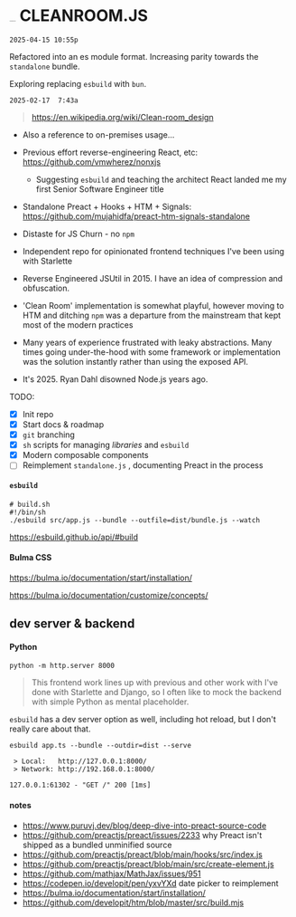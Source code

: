 

# <img src="/Users/mvm/Desktop/LABEL CONCEPT/cleanroom/cleanroom_guy.svg" alt="cleanroom_guy " style="zoom:5%;" />   CLEANROOM.JS 

`2025-04-15 10:55p `

Refactored into an es module format. Increasing parity towards the `standalone` bundle. 

Exploring replacing `esbuild` with `bun`.

 



`2025-02-17  7:43a`

> https://en.wikipedia.org/wiki/Clean-room_design

- Also a reference to on-premises usage...

- Previous effort reverse-engineering React, etc: https://github.com/vmwherez/nonxjs

  - Suggesting `esbuild` and teaching the architect React landed me my first Senior Software Engineer title

- Standalone Preact + Hooks + HTM + Signals: https://github.com/mujahidfa/preact-htm-signals-standalone

- Distaste for JS Churn - no `npm`

- Independent repo for opinionated frontend techniques I've been using with Starlette

- Reverse Engineered JSUtil in 2015. I have an idea of compression and obfuscation.

- 'Clean Room' implementation is somewhat playful, however moving to HTM and ditching `npm` was a departure from the mainstream that kept most of the modern practices

- Many years of experience frustrated with leaky abstractions. Many times going under-the-hood with some framework or implementation was the solution instantly rather than using the exposed API.

- It's 2025. Ryan Dahl disowned Node.js years ago.

TODO:

- [x] Init repo
- [x] Start docs & roadmap
- [x] `git` branching
- [x] `sh` scripts for managing _libraries_ and `esbuild`
- [x] Modern composable components
- [ ] Reimplement `standalone.js` , documenting Preact in the process

#### `esbuild`

```
# build.sh
#!/bin/sh
./esbuild src/app.js --bundle --outfile=dist/bundle.js --watch
```

https://esbuild.github.io/api/#build

#### Bulma CSS

https://bulma.io/documentation/start/installation/

https://bulma.io/documentation/customize/concepts/

## dev server & backend

#### Python

```
python -m http.server 8000
```

> This frontend work lines up with previous and other work with I've done with Starlette and Django, so I often like to mock the backend with simple Python as mental placeholder.

`esbuild` has a dev server option as well, including hot reload, but I don't really care about that.

```
esbuild app.ts --bundle --outdir=dist --serve

 > Local:   http://127.0.0.1:8000/
 > Network: http://192.168.0.1:8000/

127.0.0.1:61302 - "GET /" 200 [1ms]
```

#### notes

- https://www.puruvj.dev/blog/deep-dive-into-preact-source-code
- https://github.com/preactjs/preact/issues/2233 why Preact isn't shipped as a bundled unminified source
- https://github.com/preactjs/preact/blob/main/hooks/src/index.js
- https://github.com/preactjs/preact/blob/main/src/create-element.js
- https://github.com/mathjax/MathJax/issues/951
- https://codepen.io/developit/pen/yxvYXd date picker to reimplement
- https://bulma.io/documentation/start/installation/
- https://github.com/developit/htm/blob/master/src/build.mjs
